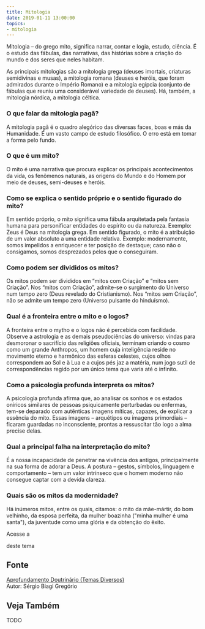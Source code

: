```yaml
---
title: Mitologia
date: 2019-01-11 13:00:00
topics: 
- mitologia 
---
```


Mitologia – do grego mito, significa narrar, contar e logia, estudo, ciência. É
o estudo das fábulas, das narrativas, das histórias sobre a criação do mundo e
dos seres que neles habitam.

As principais mitologias são a mitologia grega (deuses imortais, criaturas
semidivinas e musas), a mitologia romana (deuses e heróis, que foram admirados
durante o Império Romano) e a mitologia egípcia (conjunto de fábulas que reuniu
uma considerável variedade de deuses). Há, também, a mitologia nórdica, a
mitologia céltica.

### O que falar da mitologia pagã?
A mitologia pagã é o quadro alegórico das diversas faces, boas e más da
Humanidade. É um vasto campo de estudo filosófico. O erro está em tomar
a forma pelo fundo.

### O que é um mito?
O mito é uma narrativa que procura explicar os principais acontecimentos
da vida, os fenômenos naturais, as origens do Mundo e do Homem por meio
de deuses, semi-deuses e heróis.

### Como se explica o sentido próprio e o sentido figurado do mito?
Em sentido próprio, o mito significa uma fábula arquitetada pela
fantasia humana para personificar entidades do espírito ou da natureza.
Exemplo: Zeus é Deus na mitologia grega. Em sentido figurado, o
mito é a atribuição de um valor absoluto a uma entidade relativa.
Exemplo: modernamente, somos impelidos a enriquecer e ter posição de
destaque; caso não o consigamos, somos desprezados pelos que o
conseguiram.

### Como podem ser divididos os mitos?
Os mitos podem ser divididos em “mitos com Criação” e “mitos sem
Criação”. Nos “mitos com Criação”, admite-se o surgimento do Universo
num tempo zero (Deus revelado do Cristianismo). Nos “mitos sem
Criação”, não se admite um tempo zero (Universo pulsante do hinduísmo).

### Qual é a fronteira entre o mito e o logos?
A fronteira entre o mytho e o logos não é percebida com facilidade.
Observe a astrologia e as demais pseudociências do universo: vindas para
desmoronar o sacrifício das religiões oficiais, terminam criando o cosmo
como um grande Anthropos, um homem cuja inteligência reside no
movimento eterno e harmônico das esferas celestes, cujos olhos
correspondem ao Sol e à Lua e a cujos pés jaz a matéria, num jogo sutil
de correspondências regido por um único tema que varia até o infinito.

### Como a psicologia profunda interpreta os mitos?
A psicologia profunda afirma que, ao analisar os sonhos e os estados
oníricos similares de pessoas psiquicamente perturbadas ou enfermas,
tem-se deparado com autênticas imagens míticas, capazes, de explicar a
essência do mito. Essas imagens – arquétipos ou imagens primordiais –
ficaram guardadas no inconsciente, prontas a ressuscitar tão logo a alma
precise delas.

### Qual a principal falha na interpretação do mito?
É a nossa incapacidade de penetrar na vivência dos antigos,
principalmente na sua forma de adorar a Deus. A postura – gestos,
símbolos, linguagem e comportamento – tem um valor intrínseco que o
homem moderno não consegue captar com a devida clareza.

### Quais são os mitos da modernidade?
Há inúmeros mitos, entre os quais, citamos: o mito da mãe-mártir, do bom
velhinho, da esposa perfeita, da mulher boazinha ("minha mulher é uma
santa"), da juventude como uma glória e da obtenção do êxito.

Acesse a

deste tema

## Fonte
[Aprofundamento Doutrinário (Temas Diversos)](https://sites.google.com/view/aprofundamentodoutrinario/mitologia)  
Autor: Sérgio Biagi Gregório



## Veja Também
TODO



